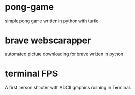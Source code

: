 # pong-game
simple pong game written in python with turtle

# brave webscarapper
<incomplete> automated picture downloading for brave written in python

# terminal FPS
<incomplete> A first person shooter with ADCII graphics running in Terminal. 
